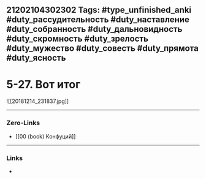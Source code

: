 21202104302302
Tags: #type_unfinished_anki #duty_рассудительность #duty_наставление #duty_собранность #duty_дальновидность #duty_скромность #duty_зрелость #duty_мужество #duty_совесть #duty_прямота #duty_ясность
---
# 5-27. Вот итог

![[20181214_231837.jpg]]

---
### Zero-Links
- [[00 (book) Конфуций]]
---
### Links
-